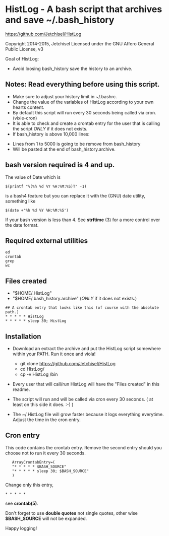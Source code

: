 # HistLog - A bash script that archives and save ~/.bash_history

https://github.com/Jetchisel/HistLog

Copyright 2014-2015, Jetchisel
Licensed under the GNU Affero General Public License, v3

Goal of HistLog:

  - Avoid loosing bash_history
    save the history to an archive.

## Notes: Read everything before using this script.

* Make sure to adjust your history limit in ~/.bashrc.
* Change the value of the variables of HistLog according to your own hearts content.
* By default this script will run every 30 seconds being called via cron. (vixie-cron)
* It is able to check and create a crontab entry for the user that is calling the script *ONLY* if it does not exists.
* If bash_history is above 10,000 lines:
 - Lines from 1 to 5000 is going to be remove from bash_history
 - Will be pasted at the end of bash_history.archive.

## bash version required is 4 and up.

The value of Date which is
```shell
$(printf "%(%h %d %Y %H:%M:%S)T" -1)
```
is a bash4 feature but you can replace it with the (GNU) date utility, something like
```shell
$(date +'%h %d %Y %H:%M:%S')
```
If your bash version is less than 4.
See **strftime** (3) for a more control over the date format.

## Required external utilities
    ed
    crontab
    grep
    wc

## Files created
- "$HOME/.HistLog"
- "$HOME/.bash_history.archive" (*ONLY* if it does not exists.)

```shell
## A crontab entry that looks like this (of course with the absolute path.)
* * * * * HistLog
* * * * * sleep 30; HistLog
```
## Installation

* Download an extract the archive and put the HistLog script somewhere within your PATH. Run it once and viola!
  - git clone https://github.com/Jetchisel/HistLog
  - cd HistLog/
  - cp -v HistLog /bin


* Every user that will call/run HistLog will have the "Files created" in this readme.
* The script will run and will be called via cron every 30 seconds. ( at least on this side it does. :-) )
* The ~/.HistLog file will grow faster because it logs everything everytime. Adjust the time in the cron entry.

## Cron entry

This code contains the crontab entry.
Remove the second entry should you choose not to run it every 30 seconds.
```shell
   ArrayCrontabEntry=(
   "* * * * * $BASH_SOURCE"
   "* * * * * sleep 30; $BASH_SOURCE"
   )
```
Change only this entry,
```shell
* * * * *
```
see **crontab(5)**.

Don't forget to use **double quotes** not single quotes, other wise **$BASH_SOURCE** will not be expanded.



Happy logging!
